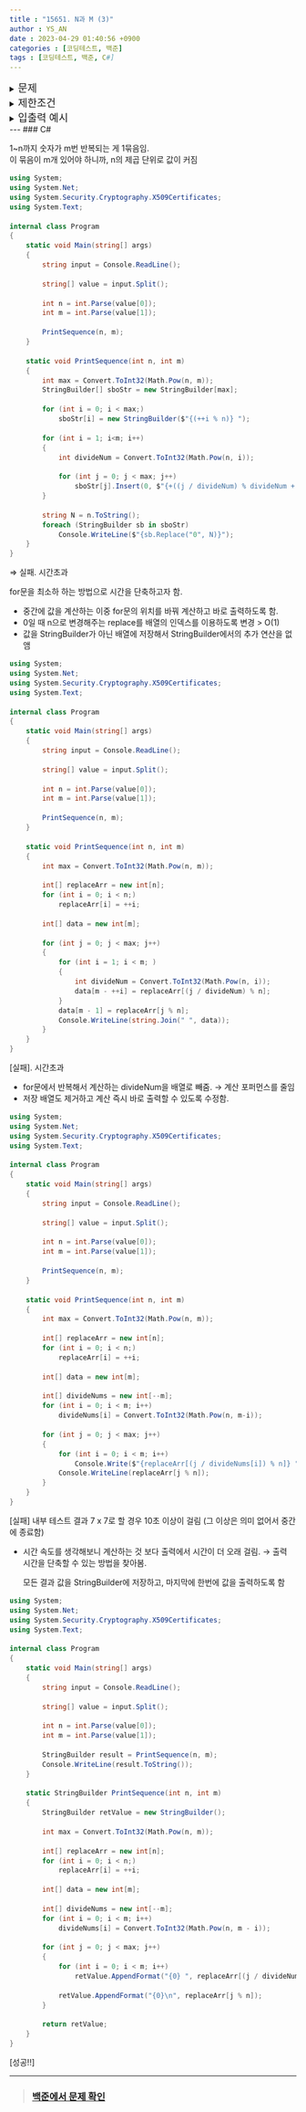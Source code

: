 ```yaml
---
title : "15651. N과 M (3)"
author : YS_AN
date : 2023-04-29 01:40:56 +0900
categories : [코딩테스트, 백준]
tags : [코딩테스트, 백준, C#]
---
```


<details>
  <summary><font size= "4">문제</font></summary>
    
   자연수 N과 M이 주어졌을 때, 아래 조건을 만족하는 길이가 M인 수열을 모두 구하는 프로그램을 작성하시오.<br>
    <ul>
        <li> 1부터 N까지 자연수 중에서 M개를 고른 수열 </li>
        <li> 같은 수를 여러 번 골라도 된다. </li>
    </ul>
   
</details>
    
<details>
    <summary><font size= "4">제한조건</font></summary>

    <img src="../../assets/img/post/Coding Test/Baekjoon/15651/Constraints.png">

</details>

<details>
  <summary><font size= "4">입출력 예시</font></summary>

   <img src="../../assets/img/post/Coding Test/Baekjoon/15651/output1.png">
   <img src="../../assets/img/post/Coding Test/Baekjoon/15651/output2.png">

</details>
---
### C#

1~n까지 숫자가 m번 반복되는 게 1묶음임. <br>
이 묶음이 m개 있어야 하니까, n의 제곱 단위로 값이 커짐

```csharp
using System;
using System.Net;
using System.Security.Cryptography.X509Certificates;
using System.Text;

internal class Program
{
	static void Main(string[] args)
	{
		string input = Console.ReadLine();

		string[] value = input.Split();

		int n = int.Parse(value[0]);
		int m = int.Parse(value[1]);

		PrintSequence(n, m);
	}

	static void PrintSequence(int n, int m)
	{
		int max = Convert.ToInt32(Math.Pow(n, m));
		StringBuilder[] sboStr = new StringBuilder[max];

		for (int i = 0; i < max;)
			sboStr[i] = new StringBuilder($"{(++i % n)} ");

		for (int i = 1; i<m; i++)
		{
			int divideNum = Convert.ToInt32(Math.Pow(n, i));

            for (int j = 0; j < max; j++)
				sboStr[j].Insert(0, $"{+((j / divideNum) % divideNum + 1)} ");
		}

		string N = n.ToString();
		foreach (StringBuilder sb in sboStr)
			Console.WriteLine($"{sb.Replace("0", N)}");
	}
}
```

⇒ 실패. 시간초과 

for문을 최소하 하는 방법으로 시간을 단축하고자 함. 

- 중간에 값을 계산하는 이중 for문의 위치를 바꿔 계산하고 바로 출력하도록 함. 
- 0일 때 n으로 변경해주는 replace를 배열의 인덱스를 이용하도록 변경 > O(1)
- 값을 StringBuilder가 아닌 배열에 저장해서 StringBuilder에서의 추가 연산을 없앰

```csharp
using System;
using System.Net;
using System.Security.Cryptography.X509Certificates;
using System.Text;

internal class Program
{
	static void Main(string[] args)
	{
		string input = Console.ReadLine();

		string[] value = input.Split();

		int n = int.Parse(value[0]);
		int m = int.Parse(value[1]);

		PrintSequence(n, m);
	}

	static void PrintSequence(int n, int m)
	{
		int max = Convert.ToInt32(Math.Pow(n, m));

		int[] replaceArr = new int[n];
		for (int i = 0; i < n;)
			replaceArr[i] = ++i;

		int[] data = new int[m];

		for (int j = 0; j < max; j++)
		{
			for (int i = 1; i < m; )
			{
				int divideNum = Convert.ToInt32(Math.Pow(n, i));
				data[m - ++i] = replaceArr[(j / divideNum) % n];
			}
			data[m - 1] = replaceArr[j % n];
			Console.WriteLine(string.Join(" ", data));
        }
	}
}
```

[실패]. 시간초과 

- for문에서 반복해서 계산하는 divideNum을 배열로 빼줌. → 계산 포퍼먼스를 줄임
- 저장 배열도 제거하고 계산 즉시 바로 출력할 수 있도록 수정함.

```csharp
using System;
using System.Net;
using System.Security.Cryptography.X509Certificates;
using System.Text;

internal class Program
{
	static void Main(string[] args)
	{
		string input = Console.ReadLine();

		string[] value = input.Split();

		int n = int.Parse(value[0]);
		int m = int.Parse(value[1]);

		PrintSequence(n, m);
	}

	static void PrintSequence(int n, int m)
	{
		int max = Convert.ToInt32(Math.Pow(n, m));

		int[] replaceArr = new int[n];
		for (int i = 0; i < n;)
			replaceArr[i] = ++i;

		int[] data = new int[m];

		int[] divideNums = new int[--m];
		for (int i = 0; i < m; i++)
			divideNums[i] = Convert.ToInt32(Math.Pow(n, m-i));

		for (int j = 0; j < max; j++)
		{
			for (int i = 0; i < m; i++)
				Console.Write($"{replaceArr[(j / divideNums[i]) % n]} ");
			Console.WriteLine(replaceArr[j % n]);
        }
	}
}
```

[실패] 내부 테스트 결과 7 x 7로 할 경우 10초 이상이 걸림 (그 이상은 의미 없어서 중간에 종료함)

- 시간 속도를 생각해보니 계산하는 것 보다 출력에서 시간이 더 오래 걸림.
    → 출력 시간을 단축할 수 있는 방법을 찾아봄.
    
    모든 결과 값을 StringBuilder에 저장하고, 마지막에 한번에 값을 출력하도록 함 
    

```csharp
using System;
using System.Net;
using System.Security.Cryptography.X509Certificates;
using System.Text;

internal class Program
{
	static void Main(string[] args)
	{
		string input = Console.ReadLine();

		string[] value = input.Split();

		int n = int.Parse(value[0]);
		int m = int.Parse(value[1]);

		StringBuilder result = PrintSequence(n, m);
        Console.WriteLine(result.ToString());
    }

	static StringBuilder PrintSequence(int n, int m)
	{
		StringBuilder retValue = new StringBuilder();

		int max = Convert.ToInt32(Math.Pow(n, m));

		int[] replaceArr = new int[n];
		for (int i = 0; i < n;)
			replaceArr[i] = ++i;

		int[] data = new int[m];

		int[] divideNums = new int[--m];
		for (int i = 0; i < m; i++)
			divideNums[i] = Convert.ToInt32(Math.Pow(n, m - i));

		for (int j = 0; j < max; j++)
		{ 
			for (int i = 0; i < m; i++)
				retValue.AppendFormat("{0} ", replaceArr[(j / divideNums[i]) % n]);

			retValue.AppendFormat("{0}\n", replaceArr[j % n]);
		}

		return retValue;
	}
}
```

[성공!!]

---
> ### [백준에서 문제 확인](https://www.acmicpc.net/problem/15651)
